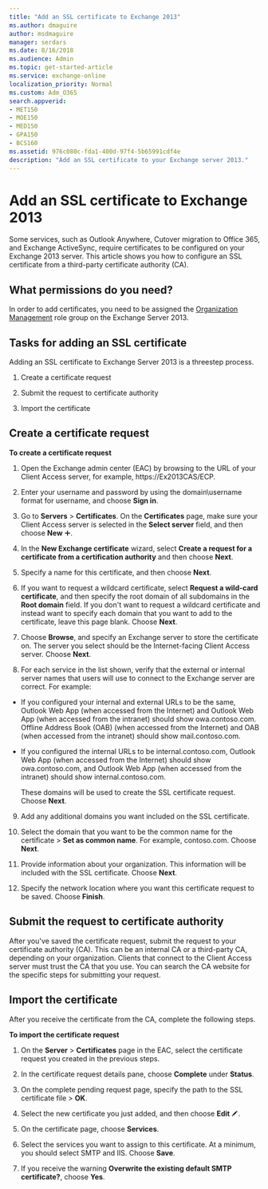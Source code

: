 ```yaml
---
title: "Add an SSL certificate to Exchange 2013"
ms.author: dmaguire
author: msdmaguire
manager: serdars
ms.date: 8/16/2018
ms.audience: Admin
ms.topic: get-started-article
ms.service: exchange-online
localization_priority: Normal
ms.custom: Adm_O365
search.appverid:
- MET150
- MOE150
- MED150
- GPA150
- BCS160
ms.assetid: 976c080c-fda1-400d-97f4-5b65991cdf4e
description: "Add an SSL certificate to your Exchange server 2013."
---
```


# Add an SSL certificate to Exchange 2013

Some services, such as Outlook Anywhere, Cutover migration to Office 365, and Exchange ActiveSync, require certificates to be configured on your Exchange 2013 server. This article shows you how to configure an SSL certificate from a third-party certificate authority (CA).
  
## What permissions do you need?

In order to add certificates, you need to be assigned the [Organization Management](https://go.microsoft.com/fwlink/p/?LinkId=614988) role group on the Exchange Server 2013. 
  
## Tasks for adding an SSL certificate

Adding an SSL certificate to Exchange Server 2013 is a threestep process.
  
1. Create a certificate request
    
2. Submit the request to certificate authority
    
3. Import the certificate
    
## Create a certificate request
<a name="BK_Request"> </a>

 **To create a certificate request**
  
1. Open the Exchange admin center (EAC) by browsing to the URL of your Client Access server, for example, https://Ex2013CAS/ECP.
    
2. Enter your username and password by using the domain\username format for username, and choose **Sign in**.
    
3. Go to **Servers** \> **Certificates**. On the **Certificates** page, make sure your Client Access server is selected in the **Select server** field, and then choose **New** ![Add icon](media/8ee52980-254b-440b-99a2-18d068de62d3.gif).
    
4. In the **New Exchange certificate** wizard, select **Create a request for a certificate from a certification authority** and then choose **Next**.
    
5. Specify a name for this certificate, and then choose **Next**.
    
6. If you want to request a wildcard certificate, select **Request a wild-card certificate**, and then specify the root domain of all subdomains in the **Root domain** field. If you don't want to request a wildcard certificate and instead want to specify each domain that you want to add to the certificate, leave this page blank. Choose **Next**.
    
7. Choose **Browse**, and specify an Exchange server to store the certificate on. The server you select should be the Internet-facing Client Access server. Choose **Next**.
    
8. For each service in the list shown, verify that the external or internal server names that users will use to connect to the Exchange server are correct. For example:
    
  - If you configured your internal and external URLs to be the same, Outlook Web App (when accessed from the Internet) and Outlook Web App (when accessed from the intranet) should show owa.contoso.com. Offline Address Book (OAB) (when accessed from the Internet) and OAB (when accessed from the intranet) should show mail.contoso.com. 
    
  - If you configured the internal URLs to be internal.contoso.com, Outlook Web App (when accessed from the Internet) should show owa.contoso.com, and Outlook Web App (when accessed from the intranet) should show internal.contoso.com.
    
    These domains will be used to create the SSL certificate request. Choose **Next**.
    
9. Add any additional domains you want included on the SSL certificate.
    
10. Select the domain that you want to be the common name for the certificate \> **Set as common name**. For example, contoso.com. Choose **Next**.
    
11. Provide information about your organization. This information will be included with the SSL certificate. Choose **Next**.
    
12. Specify the network location where you want this certificate request to be saved. Choose **Finish**.
    
## Submit the request to certificate authority
<a name="BK_Submit"> </a>

After you've saved the certificate request, submit the request to your certificate authority (CA). This can be an internal CA or a third-party CA, depending on your organization. Clients that connect to the Client Access server must trust the CA that you use. You can search the CA website for the specific steps for submitting your request.
  
## Import the certificate
<a name="BK_Import"> </a>

After you receive the certificate from the CA, complete the following steps.
  
 **To import the certificate request**
  
1. On the **Server** \> **Certificates** page in the EAC, select the certificate request you created in the previous steps. 
    
2. In the certificate request details pane, choose **Complete** under **Status**.
    
3. On the complete pending request page, specify the path to the SSL certificate file \> **OK**.
    
4. Select the new certificate you just added, and then choose **Edit** ![Edit icon](media/ebd260e4-3556-4fb0-b0bb-cc489773042c.gif).
    
5. On the certificate page, choose **Services**.
    
6. Select the services you want to assign to this certificate. At a minimum, you should select SMTP and IIS. Choose **Save**.
    
7. If you receive the warning **Overwrite the existing default SMTP certificate?**, choose **Yes**.
    

